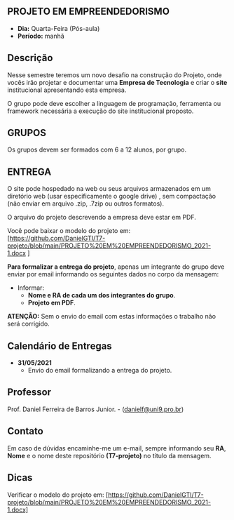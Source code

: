 ## PROJETO EM EMPREENDEDORISMO
* **Dia:** Quarta-Feira (Pós-aula)
* **Período:** manhã

## Descrição

Nesse semestre teremos um novo desafio na construção do Projeto, onde vocês irão projetar e documentar uma **Empresa de Tecnologia** e criar o **site** institucional apresentando esta empresa.

O grupo pode deve escolher a linguagem de programação, ferramenta ou framework necessária a execução do site institucional proposto.  


## GRUPOS 

Os grupos devem ser formados com 6 a 12 alunos, por grupo.  


## ENTREGA 

O site pode hospedado na web ou seus arquivos armazenados em um diretório web (usar especificamente o google drive) , sem compactação (não enviar em arquivo .zip, .7zip ou outros formatos).

O arquivo do projeto descrevendo a empresa deve estar em PDF.

Você pode baixar o modelo do projeto em: 
[https://github.com/DanielGTI/T7-projeto/blob/main/PROJETO%20EM%20EMPREENDEDORISMO_2021-1.docx ]



**Para formalizar a entrega do projeto**, apenas um integrante do grupo deve enviar por email informando os seguintes dados no corpo da mensagem:
* Informar:
	+ **Nome e RA de cada um dos integrantes do grupo**. 
	+ **Projeto em PDF**.

	
**ATENÇÃO:**
Sem o envio do email com estas informações o trabalho não será corrigido. 


## Calendário de Entregas
* **31/05/2021**
	+ Envio do email formalizando a entrega do projeto.
		
    
## Professor
Prof. Daniel Ferreira de Barros Junior. - ([danielf@uni9.pro.br](mailto:danielf@uni9.pro.br))

## Contato
Em caso de dúvidas encaminhe-me um e-mail, sempre informando seu **RA**, **Nome** e o nome deste repositório **(T7-projeto)** no título da mensagem.


## Dicas
Verificar o modelo do projeto em: 
[https://github.com/DanielGTI/T7-projeto/blob/main/PROJETO%20EM%20EMPREENDEDORISMO_2021-1.docx]
